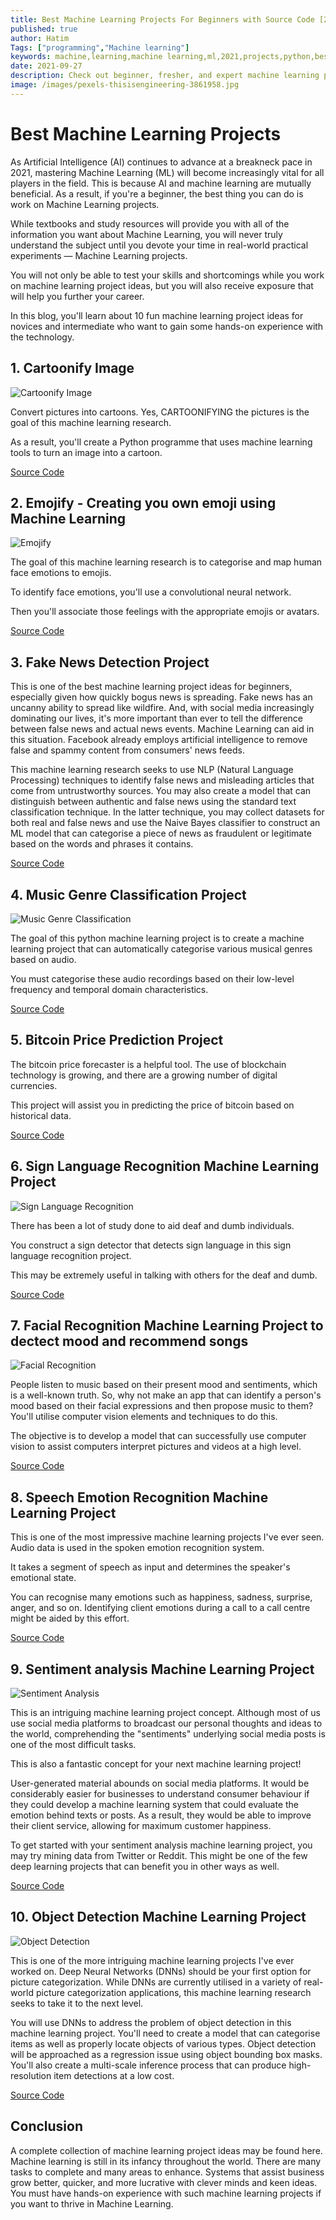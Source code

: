 ```yaml
---
title: Best Machine Learning Projects For Beginners with Source Code [2021]
published: true
author: Hatim
Tags: ["programming","Machine learning"]
keywords: machine,learning,machine learning,ml,2021,projects,python,best
date: 2021-09-27
description: Check out beginner, fresher, and expert machine learning projects with source code to acquire practical experience and prepare for a career.
image: /images/pexels-thisisengineering-3861958.jpg
---
```


# Best Machine Learning Projects

As Artificial Intelligence (AI) continues to advance at a breakneck pace in 2021, mastering Machine Learning (ML) will become increasingly vital for all players in the field. This is because AI and machine learning are mutually beneficial. As a result, if you're a beginner, the best thing you can do is work on Machine Learning projects.

While textbooks and study resources will provide you with all of the information you want about Machine Learning, you will never truly understand the subject until you devote your time in real-world practical experiments — Machine Learning projects.

You will not only be able to test your skills and shortcomings while you work on machine learning project ideas, but you will also receive exposure that will help you further your career.

In this blog, you'll learn about 10 fun machine learning project ideas for novices and intermediate who want to gain some hands-on experience with the technology.

## 1. Cartoonify Image

![Cartoonify Image](./cartoonify.webp)

Convert pictures into cartoons. Yes, CARTOONIFYING the pictures is the goal of this machine learning research.

As a result, you'll create a Python programme that uses machine learning tools to turn an image into a cartoon.

[Source Code](https://github.com/rohitkuk/Cartoonify)

## 2. Emojify - Creating you own emoji using Machine Learning

![Emojify](./emojify.webp)

The goal of this machine learning research is to categorise and map human face emotions to emojis.

To identify face emotions, you'll use a convolutional neural network.

Then you'll associate those feelings with the appropriate emojis or avatars.

[Source Code](https://github.com/navyasuri/emojify)

## 3. Fake News Detection Project

This is one of the best machine learning project ideas for beginners, especially given how quickly bogus news is spreading. Fake news has an uncanny ability to spread like wildfire. And, with social media increasingly dominating our lives, it's more important than ever to tell the difference between false news and actual news events. Machine Learning can aid in this situation. Facebook already employs artificial intelligence to remove false and spammy content from consumers' news feeds.

This machine learning research seeks to use NLP (Natural Language Processing) techniques to identify false news and misleading articles that come from untrustworthy sources. You may also create a model that can distinguish between authentic and false news using the standard text classification technique. In the latter technique, you may collect datasets for both real and false news and use the Naive Bayes classifier to construct an ML model that can categorise a piece of news as fraudulent or legitimate based on the words and phrases it contains.

[Source Code](https://github.com/SushwanthReddy/Fake-News-Detection-using-Machine-Learning)

## 4. Music Genre Classification Project

![Music Genre Classification](./music-genre.webp)

The goal of this python machine learning project is to create a machine learning project that can automatically categorise various musical genres based on audio.

You must categorise these audio recordings based on their low-level frequency and temporal domain characteristics.

[Source Code](https://github.com/jsalbert/Music-Genre-Classification-with-Deep-Learning)

## 5. Bitcoin Price Prediction Project

The bitcoin price forecaster is a helpful tool.
The use of blockchain technology is growing, and there are a growing number of digital currencies.

This project will assist you in predicting the price of bitcoin based on historical data.

[Source Code](https://github.com/manthanthakker/BitcoinPrediction)

## 6. Sign Language Recognition Machine Learning Project

![Sign Language Recognition](./sign-lan.webp)

There has been a lot of study done to aid deaf and dumb individuals.

You construct a sign detector that detects sign language in this sign language recognition project.

This may be extremely useful in talking with others for the deaf and dumb.

[Source Code](https://github.com/harshbg/Sign-Language-Interpreter-using-Deep-Learning)

## 7. Facial Recognition Machine Learning Project to dectect mood and recommend songs

![Facial Recognition](./facial-recog.webp)

People listen to music based on their present mood and sentiments, which is a well-known truth. So, why not make an app that can identify a person's mood based on their facial expressions and then propose music to them? You'll utilise computer vision elements and techniques to do this.

The objective is to develop a model that can successfully use computer vision to assist computers interpret pictures and videos at a high level.

[Source Code](https://github.com/ashukumar12d/Music-Recommendation-using-Facial-Expressions)

## 8. Speech Emotion Recognition Machine Learning Project

This is one of the most impressive machine learning projects I've ever seen.
Audio data is used in the spoken emotion recognition system.

It takes a segment of speech as input and determines the speaker's emotional state.

You can recognise many emotions such as happiness, sadness, surprise, anger, and so on.
Identifying client emotions during a call to a call centre might be aided by this effort.

[Source Code](https://github.com/raulsteleac/Speech_Emotion_Recognition)

## 9. Sentiment analysis Machine Learning Project

![Sentiment Analysis](./sentiment.webp)

This is an intriguing machine learning project concept.
Although most of us use social media platforms to broadcast our personal thoughts and ideas to the world, comprehending the "sentiments" underlying social media posts is one of the most difficult tasks.

This is also a fantastic concept for your next machine learning project!

User-generated material abounds on social media platforms.
It would be considerably easier for businesses to understand consumer behaviour if they could develop a machine learning system that could evaluate the emotion behind texts or posts.
As a result, they would be able to improve their client service, allowing for maximum customer happiness.

To get started with your sentiment analysis machine learning project, you may try mining data from Twitter or Reddit.
This might be one of the few deep learning projects that can benefit you in other ways as well.

[Source Code](https://github.com/ayushoriginal/Sentiment-Analysis-Twitter)

## 10. Object Detection Machine Learning Project

![Object Detection](./object-detection.webp)

This is one of the more intriguing machine learning projects I've ever worked on. Deep Neural Networks (DNNs) should be your first option for picture categorization. While DNNs are currently utilised in a variety of real-world picture categorization applications, this machine learning research seeks to take it to the next level.

You will use DNNs to address the problem of object detection in this machine learning project. You'll need to create a model that can categorise items as well as properly locate objects of various types. Object detection will be approached as a regression issue using object bounding box masks. You'll also create a multi-scale inference process that can produce high-resolution item detections at a low cost.

[Source Code](https://github.com/Ankit152/Object-Detection)

## Conclusion

A complete collection of machine learning project ideas may be found here. Machine learning is still in its infancy throughout the world. There are many tasks to complete and many areas to enhance. Systems that assist business grow better, quicker, and more lucrative with clever minds and keen ideas. You must have hands-on experience with such machine learning projects if you want to thrive in Machine Learning.
